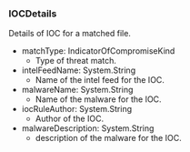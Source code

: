 ### IOCDetails
Details of IOC for a matched file.

- matchType: IndicatorOfCompromiseKind
  - Type of threat match.
- intelFeedName: System.String
  - Name of the intel feed for the IOC.
- malwareName: System.String
  - Name of the malware for the IOC.
- iocRuleAuthor: System.String
  - Author of the IOC.
- malwareDescription: System.String
  - description of the malware for the IOC.

